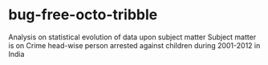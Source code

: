 # bug-free-octo-tribble
Analysis on statistical evolution of data upon subject matter
Subject matter is on Crime head-wise person arrested against children during 2001-2012 in India 
